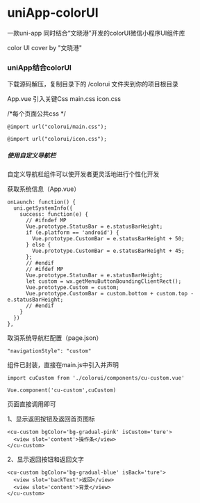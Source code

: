 # uniApp-colorUI
一款uni-app 同时结合“文晓港”开发的colorUI微信小程序UI组件库

color UI cover by "文晓港"


### uniApp结合colorUI
下载源码解压，复制目录下的 /colorui 文件夹到你的项目根目录

App.vue 引入关键Css main.css icon.css

/*每个页面公共css */

`@import url("colorui/main.css");`

`@import url("colorui/icon.css");`


##### 使用自定义导航栏

自定义导航栏组件可以使开发者更灵活地进行个性化开发

获取系统信息（App.vue）

```
onLaunch: function() {
  uni.getSystemInfo({
    success: function(e) {
      // #ifndef MP
      Vue.prototype.StatusBar = e.statusBarHeight;
      if (e.platform == 'android') {
        Vue.prototype.CustomBar = e.statusBarHeight + 50;
      } else {
        Vue.prototype.CustomBar = e.statusBarHeight + 45;
      };
      // #endif
      // #ifdef MP
      Vue.prototype.StatusBar = e.statusBarHeight;
      let custom = wx.getMenuButtonBoundingClientRect();
      Vue.prototype.Custom = custom;
      Vue.prototype.CustomBar = custom.bottom + custom.top - e.statusBarHeight;
      // #endif
    }
  })
},
```

取消系统导航栏配置（page.json）

`"navigationStyle": "custom"`

组件已封装，直接在main.js中引入并声明

```
import cuCustom from './colorui/components/cu-custom.vue'

Vue.component('cu-custom',cuCustom)
```

页面直接调用即可

1、显示返回按钮及返回首页图标

```
<cu-custom bgColor='bg-gradual-pink' isCustom='ture'>
  <view slot='content'>操作条</view>
</cu-custom>
```

2、显示返回按钮和返回文字

```
<cu-custom bgColor='bg-gradual-blue' isBack='ture'>
  <view slot='backText'>返回</view>
  <view slot='content'>背景</view>
</cu-custom>
```
